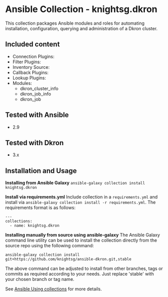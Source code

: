 

# Ansible Collection - knightsg.dkron

This collection packages Ansible modules and roles for automating installation, configuration, querying and administration of a Dkron cluster.

## Included content
- Connection Plugins:
- Filter Plugins:
- Inventory Source:
- Callback Plugins:
- Lookup Plugins:
- Modules:
    - dkron_cluster_info
    - dkron_job_info
    - dkron_job

## Tested with Ansible
- 2.9

## Tested with Dkron
- 3.x

## Installation and Usage
**Installing from Ansible Galaxy**
`ansible-galaxy collection install knightsg.dkron`

**Install via requirements.yml**
Include collection in a `requirements.yml` and install via `ansible-galaxy collection install -r requirements.yml`. The requirements format is as follows:

    --- 
    collections:
      - name: knightsg.dkron

**Installing manually from source using ansible-galaxy**
The Ansible Galaxy command line utility can be used to install the collection directly from the source repo using the following command:

`ansible-galaxy collection install git+https://github.com/knightsg/ansible-dkron.git,stable`
 
The above command can be adjusted to install from other branches, tags or commits as required according to your needs. Just replace 'stable' with your chosen branch or tag name.

See [Ansible Using collections](https://docs.ansible.com/ansible/latest/user_guide/collections_using.html) for more details.
